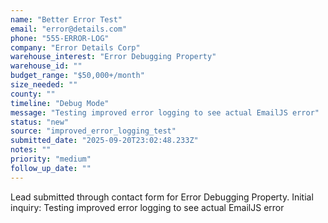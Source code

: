 ```yaml
---
name: "Better Error Test"
email: "error@details.com"
phone: "555-ERROR-LOG"
company: "Error Details Corp"
warehouse_interest: "Error Debugging Property"
warehouse_id: ""
budget_range: "$50,000+/month"
size_needed: ""
county: ""
timeline: "Debug Mode"
message: "Testing improved error logging to see actual EmailJS error"
status: "new"
source: "improved_error_logging_test"
submitted_date: "2025-09-20T23:02:48.233Z"
notes: ""
priority: "medium"
follow_up_date: ""
---
```


Lead submitted through contact form for Error Debugging Property.
Initial inquiry: Testing improved error logging to see actual EmailJS error
